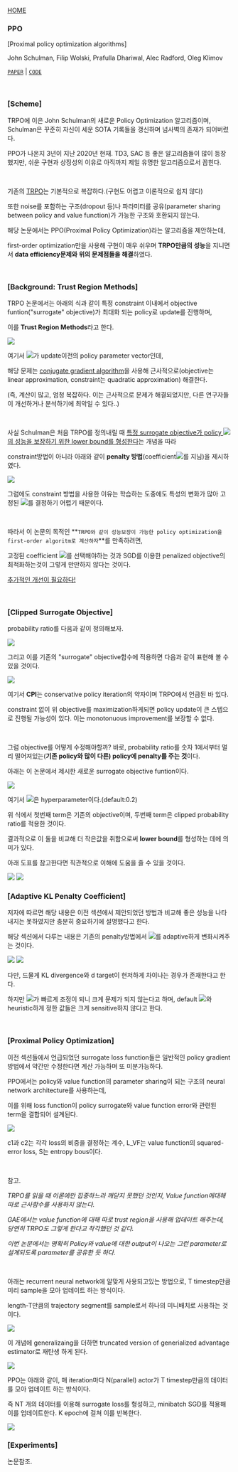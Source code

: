 [HOME](../README.md)

### PPO

[Proximal policy optimization algorithms]

John Schulman, Filip Wolski, Prafulla Dhariwal, Alec Radford, Oleg Klimov

[`PAPER`](https://arxiv.org/pdf/1707.06347.pdf)	|	[`CODE`](https://github.com/CUN-bjy/gym-ppo-keras)

<br/>

### [Scheme]

TRPO에 이은 John Schulman의 새로운 Policy Optimization 알고리즘이며, Schulman은 꾸준히 자신이 세운 SOTA 기록들을 갱신하며 넘사벽의 존재가 되어버렸다.

PPO가 나온지 3년이 지난 2020년 현재. TD3, SAC 등 좋은 알고리즘들이 많이 등장했지만, 쉬운 구현과 상징성의 이유로 아직까지 제일 유명한 알고리즘으로서 꼽힌다.

</br>

기존의 [TRPO](./TRPO.md)는 기본적으로 복잡하다.(구현도 어렵고 이론적으로 쉽지 않다)

또한 noise를 포함하는 구조(dropout 등)나 파라미터를 공유(parameter sharing between policy and value function)가 가능한 구조와 호환되지 않는다.

해당 논문에서는 PPO(Proximal Policy Optimization)라는 알고리즘을 제안하는데,

first-order optimization만을 사용해 구현이 매우 쉬우며 **TRPO만큼의 성능**을 지니면서 **data efficiency문제와 위의 문제점들을 해결**하였다.

</br>

### [Background: Trust Region Methods]

TRPO 논문에서는 아래의 식과 같이 특정 constraint 이내에서 objective funtion("surrogate" objective)가 최대화 되는 policy로 update를 진행하며,

이를 **Trust Region Methods**라고 한다.

<img src="../img/ppo1.png"/>

여기서 <img src="../img/theta_old.png"/>가 update이전의 policy parameter vector인데, 

해당 문제는 <u>conjugate gradient algorithm</u>을 사용해 근사적으로(objective는 linear approximation, constraint는 quadratic approximation) 해결한다. 

(즉, 계산이 많고, 엄청 복잡하다. 이는 근사적으로 문제가 해결되었지만, 다른 연구자들이 개선하거나 분석하기에 최악일 수 있다..)

</br>

사실 Schulman은 처음 TRPO를 정의내릴 때 <u>특정 surrogate objective가 policy <img src="../img/pi.png"/>의 성능을 보장하기 위한 lower bound를 형성한다</u>는 개념을 따라

constraint방법이 아니라 아래와 같이 **penalty 방법**(coefficient<img src="../img/beta.png"/>를 지님)을 제시하였다.

<img src="../img/ppo2.png"/>

그럼에도 constraint 방법을 사용한 이유는 학습하는 도중에도 특성의 변화가 많아 고정된 <img src="../img/beta.png"/>를 결정하기 어렵기 때문이다.

</br>

따라서 이 논문의 목적인 **`TRPO와 같이 성능보장이 가능한 policy optimization을 first-order algoritm로 계산하자`**를 만족하려면,

고정된 coefficient <img src="../img/beta.png"/>를 선택해야하는 것과 SGD를 이용한 penalized objective의 최적화하는것이 그렇게 만만하지 않다는 것이다. 

<u>추가적인 개선이 필요하다!</u>

</br>

### [Clipped Surrogate Objective]

probability ratio를 다음과 같이 정의해보자.

<img src="../img/ppo3.png"/>

그리고 이를  기존의 "surrogate" objective함수에 적용하면 다음과 같이 표현해 볼 수 있을 것이다.

<img src="../img/ppo4.png"/>

여기서 **CPI**는 conservative policy iteration의 약자이며 TRPO에서 언급된 바 있다.

constraint 없이 위 objective를 maximization하게되면 policy update이 큰 스텝으로 진행될 가능성이 있다. 이는 monotonuous improvement를 보장할 수 없다.

</br>

그럼 objective를 어떻게 수정해야할까? 바로, probability ratio를 숫자 1에서부터 멀리 떨어져있는(**기존 policy와 많이 다른) policy에 penalty를 주는 것**이다.

아래는 이 논문에서 제시한 새로운 surrogate objective funtion이다. 

<img src="../img/ppo5.png"/>

여기서 <img src="../img/epsilon.png"/>은 hyperparameter이다.(default:0.2)

위 식에서 첫번째 term은 기존의 objective이며, 두번째 term은 clipped probability ratio를 적용한 것이다.

결과적으로 이 둘을 비교해 더 작은값을 취함으로써 **lower bound**를 형성하는 데에 의미가 있다.

아래 도표를 참고한다면 직관적으로 이해에 도움을 줄 수 있을 것이다.

<img src="../img/ppo6.png"/>



<img src="../img/ppo7.png"/>

</br>

### [Adaptive KL Penalty Coefficient]

저자에 따르면 해당 내용은 이전 섹션에서 제안되었던 방법과 비교해 좋은 성능을 나타내지는 못하였지만 충분히 중요하기에 설명했다고 한다.

해당 섹션에서 다루는 내용은 기존의 penalty방법에서 <img src="../img/beta.png"/>를 adaptive하게 변화시켜주는 것이다.

<img src="../img/ppo9.png"/>

<img src="../img/ppo8.png"/>

다만, 드물게 KL divergence와 d target이 현저하게 차이나는 경우가 존재한다고 한다. 

하지만 <img src="../img/beta.png"/>가 빠르게 조정이 되니 크게 문제가 되지 않는다고 하며, default <img src="../img/beta.png"/>와 heuristic하게 정한 값들은 크게 sensitive하지 않다고 한다.

</br>

### [Proximal Policy Optimization]

이전 섹션들에서 언급되었던 surrogate loss function들은 일반적인 policy gradient방법에서 약간만 수정한다면 계산 가능하며 또 미분가능하다.

PPO에서는 policy와 value function의 parameter sharing이 되는 구조의 neural network architecture를 사용하는데,

이를 위해 loss function이 policy surrogate와 value function error와 관련된 term을 결합되어 설계된다.

<img src="../img/ppo11.png"/>

c1과 c2는 각각 loss의 비중을 결정하는 계수, L_VF는 value function의 squared-error loss, S는 entropy bous이다.

</br>

참고.

*TRPO를 읽을 때 이론에만 집중하느라 깨닫지 못했던 것인지, Value function에대해 따로 근사함수를 사용하지 않는다.*

*GAE에서는 value function에 대해 따로 trust region을 사용해 업데이트 해주는데, 당연히 TRPO도 그렇게 한다고 착각했던 것 같다.*

*이번 논문에서는 명확히 Policy와 value에 대한 output이 나오는 그런 parameter로 설계되도록 parameter를 공유한 듯 하다.*

</br>

아래는 recurrent neural network에 알맞게 사용되고있는 방법으로, T timestep만큼 미리 sample을 모아 업데이트 하는 방식이다.

length-T만큼의 trajectory segment를 sample로서 하나의 미니배치로 사용하는 것이다.

<img src="../img/ppo12.png"/>

이 개념에 generalizaing을 더하면 truncated version of generialized advantage estimator로 재탄생 하게 된다.

<img src="../img/ppo13.png"/>

PPO는 아래와 같이, 매 iteration마다 N(parallel) actor가 T timestep만큼의 데이터를 모아 업데이트 하는 방식이다.

즉 NT 개의 데이터를 이용해 surrogate loss를 형성하고, minibatch SGD를 적용해 이를 업데이트한다. K epoch에 걸쳐 이를 반복한다.

<img src="../img/ppo10.png"/>

</br>

### [Experiments]

논문참조.